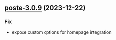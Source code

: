 

## [poste-3.0.9](https://github.com/truecharts/charts/compare/poste-3.0.8...poste-3.0.9) (2023-12-22)

### Fix

- expose custom options for homepage integration
  
  